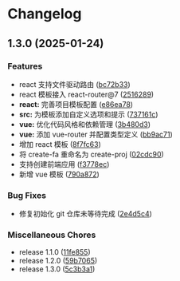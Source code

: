# Changelog

## 1.3.0 (2025-01-24)


### Features

* react 支持文件驱动路由 ([bc72b33](https://github.com/FrontEndDev-org/create-proj/commit/bc72b33ca099e3705e8a64af745afcc301c62f5f))
* react 模板接入 react-router@7 ([2516289](https://github.com/FrontEndDev-org/create-proj/commit/2516289d1ab0d55cda00873d5aede2048466339c))
* **react:** 完善项目模板配置 ([e86ea78](https://github.com/FrontEndDev-org/create-proj/commit/e86ea7889a0342017e7203fc61170e063822c012))
* **src:** 为模板添加自定义选项和提示 ([737161c](https://github.com/FrontEndDev-org/create-proj/commit/737161cdce574565f05b95626ab26999be7a55f4))
* **vue:** 优化代码风格和依赖管理 ([3b480d3](https://github.com/FrontEndDev-org/create-proj/commit/3b480d3eed2fc82011f53dd65f287abb6a5544cf))
* **vue:** 添加 vue-router 并配置类型定义 ([bb9ac71](https://github.com/FrontEndDev-org/create-proj/commit/bb9ac714a88748b42f5f29346135762354afe5ca))
* 增加 react 模板 ([8f7fc63](https://github.com/FrontEndDev-org/create-proj/commit/8f7fc63c7bba66164f5a838303045bf90d5bf69d))
* 将 create-fa 重命名为 create-proj ([02cdc90](https://github.com/FrontEndDev-org/create-proj/commit/02cdc908929c781cbbfa4065124f49e4d40fc1bc))
* 支持创建前端应用 ([f3778ec](https://github.com/FrontEndDev-org/create-proj/commit/f3778eca12a8586d4bbd72cb8bcf5b41f1e8f11e))
* 新增 vue 模板 ([790a872](https://github.com/FrontEndDev-org/create-proj/commit/790a872aed50177715f4dd396536b66f8ca13eba))


### Bug Fixes

* 修复初始化 git 仓库未等待完成 ([2e4d5c4](https://github.com/FrontEndDev-org/create-proj/commit/2e4d5c4133d4ba69981734458f49cc57fa2d37d0))


### Miscellaneous Chores

* release 1.1.0 ([11fe855](https://github.com/FrontEndDev-org/create-proj/commit/11fe8559b0c3dd777be648424bc393fd3599e8e0))
* release 1.2.0 ([59b7065](https://github.com/FrontEndDev-org/create-proj/commit/59b70653da45eba1a3e2c4043f824041fbd04bc1))
* release 1.3.0 ([5c3b3a1](https://github.com/FrontEndDev-org/create-proj/commit/5c3b3a159d1c1d8bf396c431dd20180288e6024c))
